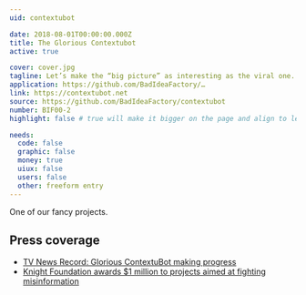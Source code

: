 ```yaml
---
uid: contextubot

date: 2018-08-01T00:00:00.000Z
title: The Glorious Contextubot
active: true

cover: cover.jpg
tagline: Let’s make the “big picture” as interesting as the viral one.
application: https://github.com/BadIdeaFactory/…
link: https://contextubot.net
source: https://github.com/BadIdeaFactory/contextubot
number: BIF00-2
highlight: false # true will make it bigger on the page and align to left (will affect order)

needs:
  code: false
  graphic: false
  money: true
  uiux: false
  users: false
  other: freeform entry
---
```


One of our fancy projects.

## Press coverage

- [TV News Record: Glorious ContextuBot making progress](https://blog.archive.org/2018/03/08/tv-news-record-glorious-contextubot-making-progress/)
- [Knight Foundation awards \$1 million to projects aimed at fighting misinformation](https://www.poynter.org/news/knight-foundation-awards-1-million-projects-aimed-fighting-misinformation)
